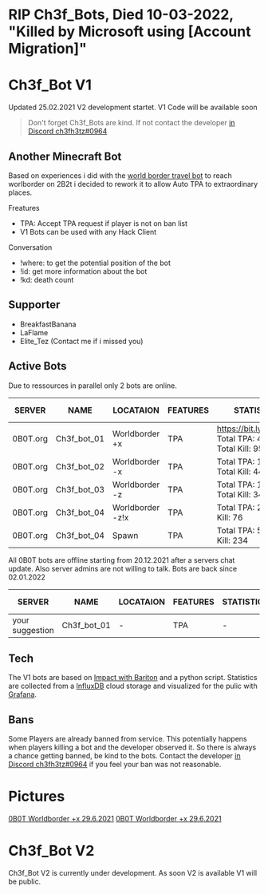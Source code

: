 # RIP Ch3f_Bots, Died 10-03-2022, "Killed by Microsoft using \[Account Migration]"
# Ch3f_Bot V1
Updated 25.02.2021
V2 development startet. V1 Code will be available soon
> Don't forget Ch3f_Bots are kind. 
If not contact the developer [in Discord ch3fh3tz#0964]
## Another Minecraft Bot 
Based on experiences i did with the [world border travel bot] to reach worlborder on 2B2t i decided to rework it
to allow Auto TPA to extraordinary places.


Freatures 
* TPA: Accept TPA request if player is not on ban list
* V1 Bots can be used with any Hack Client

Conversation 
* !where: to get the potential position of the bot
* !id: get more information about the bot
* !kd: death count

## Supporter
* BreakfastBanana
* LaFlame
* Elite_Tez
(Contact me if i missed you)

## Active Bots 
Due to ressources in parallel only 2 bots are online.

| SERVER | NAME | LOCATAION | FEATURES | STATISTICS | Active since |
| ------ | ------ |------ |------ |------ |------ |
| 0B0T.org | Ch3f_bot_01 | Worldborder +x | TPA | https://bit.ly/3yxdE2x Total TPA: 4413 Total Kill: 955|10.07.2021|
| 0B0T.org | Ch3f_bot_02 | Worldborder -x | TPA | Total TPA: 1577 Total Kill: 444|17.08.2021|
| 0B0T.org | Ch3f_bot_03 | Worldborder -z | TPA | Total TPA: 1194 Total Kill: 341|09.10.2021| |
| 0B0T.org | Ch3f_bot_04 | Worldborder -z!x | TPA | Total TPA: 219 Total Kill: 76|10.11.2021| |
| 0B0T.org | Ch3f_bot_04 | Spawn | TPA | Total TPA: 525 Total Kill: 234|10.11.2021| |

All 0B0T bots are offline starting from 20.12.2021 after a servers chat update. Also server admins are not willing to talk.
Bots are back since 02.01.2022

| SERVER | NAME | LOCATAION | FEATURES | STATISTICS | Active since |
| ------ | ------ |------ |------ |------ |------ |
| your suggestion | Ch3f_bot_01 |- | TPA | -|-|

## Tech
The V1 bots are based on [Impact with Bariton] and a python script.
Statistics are collected from a [InfluxDB] cloud storage and visualized for the pulic with [Grafana].

## Bans
Some Players are already banned from service. This potentially happens when players killing a bot and the developer observed it.
So there is always a chance getting banned, be kind to the bots. Contact the developer [in Discord ch3fh3tz#0964] if you feel your ban was not reasonable.

# Pictures
[0B0T Worldborder +x 29.6.2021](https://ibb.co/MsZXpKx)
[0B0T Worldborder +x 29.6.2021](https://ibb.co/FBCjFRC)

# Ch3f_Bot V2 
Ch3f_Bot V2 is currently under development. As soon V2 is available V1 will be public.

[//]: # (These are reference links used in the body of this note and get stripped out when the markdown processor does its job. There is no need to format nicely because it shouldn't be seen. Thanks SO - http://stackoverflow.com/questions/4823468/store-comments-in-markdown-syntax)

   [0b0t_bot_01]: <https://bit.ly/3yxdE2x>
   [world border travel bot]: <https://github.com/h3tz/2b2t-worldborder-click>
   [Impact with Bariton]: <https://impactclient.net/>
   [InfluxDB]: <https://www.influxdata.com/products/influxdb-cloud/>
   [Grafana]: <https://grafana.com/>
   [in Discord ch3fh3tz#0964]: <ch3fh3tz#0964>
   
   
